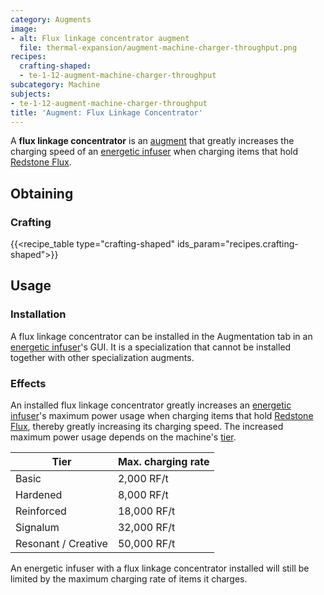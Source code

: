```yaml
---
category: Augments
image:
- alt: Flux linkage concentrator augment
  file: thermal-expansion/augment-machine-charger-throughput.png
recipes:
  crafting-shaped:
  - te-1-12-augment-machine-charger-throughput
subcategory: Machine
subjects:
- te-1-12-augment-machine-charger-throughput
title: 'Augment: Flux Linkage Concentrator'
---
```


A **flux linkage concentrator** is an [augment](../augments/) that greatly
increases the charging speed of an [energetic infuser](../energetic-infuser/)
when charging items that hold [Redstone Flux](/docs/redstone-flux/).


Obtaining
---------

### Crafting
{{<recipe_table type="crafting-shaped" ids_param="recipes.crafting-shaped">}}


Usage
-----

### Installation
A flux linkage concentrator can be installed in the Augmentation tab in an
[energetic infuser](../energetic-infuser/)'s GUI. It is a specialization that
cannot be installed together with other specialization augments.

### Effects
An installed flux linkage concentrator greatly increases an [energetic
infuser](../energetic-infuser/)'s maximum power usage when charging items
that hold [Redstone Flux](/docs/redstone-flux/), thereby greatly increasing its
charging speed. The increased maximum power usage depends on the machine's
[tier](../../thermal-foundation/tiers/).

| Tier | Max. charging rate |
|---|---|
| Basic | 2,000 RF/t |
| Hardened | 8,000 RF/t |
| Reinforced | 18,000 RF/t |
| Signalum | 32,000 RF/t |
| Resonant / Creative | 50,000 RF/t |


An energetic infuser with a flux linkage concentrator installed will still be
limited by the maximum charging rate of items it charges.
